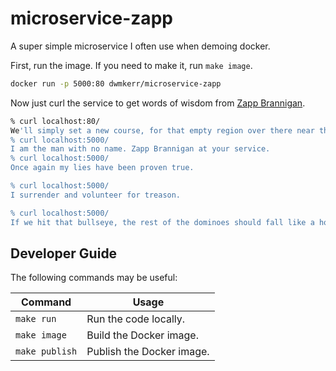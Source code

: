 # microservice-zapp

A super simple microservice I often use when demoing docker.

First, run the image. If you need to make it, run `make image`.

```sh
docker run -p 5000:80 dwmkerr/microservice-zapp
```

Now just curl the service to get words of wisdom from [Zapp Brannigan](https://en.wikipedia.org/wiki/Zapp_Brannigan).

```sh
% curl localhost:80/
We'll simply set a new course, for that empty region over there near that blackish, holish thing.                                                                     
% curl localhost:5000/
I am the man with no name. Zapp Brannigan at your service.                                                                                                            
% curl localhost:5000/
Once again my lies have been proven true.

% curl localhost:5000/
I surrender and volunteer for treason.                                                                         

% curl localhost:5000/
If we hit that bullseye, the rest of the dominoes should fall like a house of cards. Checkmate.
```

## Developer Guide

The following commands may be useful:

| Command        | Usage                     |
|----------------|---------------------------|
| `make run`     | Run the code locally.     |
| `make image`   | Build the Docker image.   |
| `make publish` | Publish the Docker image. |
